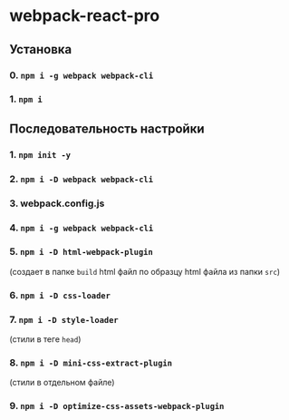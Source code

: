# webpack-react-pro

## Установка

### 0. `npm i -g webpack webpack-cli`

### 1. `npm i`

## Последовательность настройки

### 1. `npm init -y`

### 2. `npm i -D webpack webpack-cli`

### 3. webpack.config.js

### 4. `npm i -g webpack webpack-cli`

### 5. `npm i -D html-webpack-plugin`

(создает в папке `build` html файл по образцу html файла из папки `src`)

### 6. `npm i -D css-loader`

### 7. `npm i -D style-loader`

(стили в теге `head`)

### 8. `npm i -D mini-css-extract-plugin`

(стили в отдельном файле)

### 9. `npm i -D optimize-css-assets-webpack-plugin`